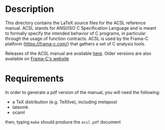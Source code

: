 # Description

This directory contains the LaTeX source files for the ACSL reference manual.
ACSL stands for ANSI/ISO C Specification Language and is meant to formally
specify the intended behavior of C programs, in particular through the usage
of function contracts. ACSL is used by the Frama-C platform
(https://frama-c.com/) that gathers a set of C analysis tools.

Releases of the ACSL manual are available [here](https://github.com/acsl-language/acsl/releases). Older versions are also available on [Frama-C's website](https://frama-c.com/acsl.html)

# Requirements

In order to generate a pdf version of the manual, you will need the following:

- a TeX distribution (e.g. TeXlive), including metapost
- latexmk
- ocaml

then, typing `make` should produce the `acsl.pdf` document
